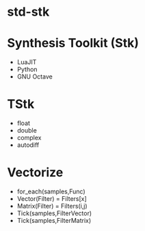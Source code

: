 # std-stk

# Synthesis Toolkit (Stk)
* LuaJIT
* Python
* GNU Octave

# TStk<T>
* float
* double
* complex
* autodiff

# Vectorize
* for_each(samples,Func)
* Vector(Filter) = Filters[x]
* Matrix(Filter) = Filters(i,j)
* Tick(samples,FilterVector)
* Tick(samples,FilterMatrix)
